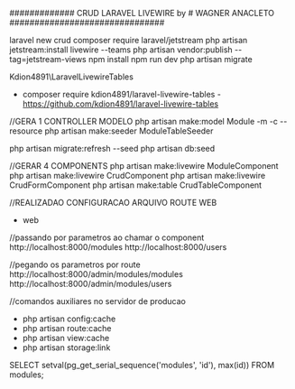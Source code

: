 ############# CRUD LARAVEL LIVEWIRE by # WAGNER ANACLETO ###############################

laravel new crud
composer require laravel/jetstream
php artisan jetstream:install livewire --teams
php artisan vendor:publish --tag=jetstream-views
npm install
npm run dev
php artisan migrate

Kdion4891\LaravelLivewireTables 
- composer require kdion4891/laravel-livewire-tables - https://github.com/kdion4891/laravel-livewire-tables

//GERA 1 CONTROLLER MODELO
php artisan make:model Module -m -c --resource
php artisan make:seeder ModuleTableSeeder

php artisan migrate:refresh --seed
php artisan db:seed

//GERAR 4 COMPONENTS
php artisan make:livewire ModuleComponent
php artisan make:livewire CrudComponent
php artisan make:livewire CrudFormComponent
php artisan make:table CrudTableComponent 

//REALIZADAO CONFIGURACAO ARQUIVO ROUTE WEB
- web


//passando por parametros ao chamar o component
http://localhost:8000/modules
http://localhost:8000/users

//pegando os parametros por route
http://localhost:8000/admin/modules/modules
http://localhost:8000/admin/modules/users


//comandos auxiliares no servidor de producao
- php artisan config:cache
- php artisan route:cache
- php artisan view:cache
- php artisan storage:link


SELECT setval(pg_get_serial_sequence('modules', 'id'), max(id)) FROM modules;


